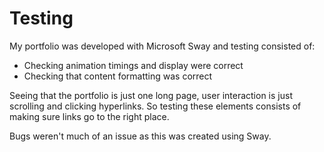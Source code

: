 # Testing
My portfolio was developed with Microsoft Sway and testing consisted of:
- Checking animation timings and display were correct
- Checking that content formatting was correct

Seeing that the portfolio is just one long page, user interaction is just scrolling and clicking hyperlinks. So testing these elements consists of making sure links go to the right place.

Bugs weren't much of an issue as this was created using Sway.